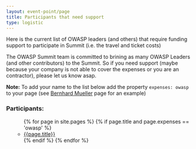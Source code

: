 ```yaml
---
layout: event-point/page
title: Participants that need support
type: logistic
---
```


Here is the current list of OWASP leaders (and others) that require funding support to participate in Summit (i.e. the travel and ticket costs)

The OWASP Summit team is committed to brining as many OWASP Leaders (and other contributors) to the Summit. So if you need support (maybe because your company is not able to cover the expenses or you are an contractor), please let us know asap.

**Note:** To add your name to the list below add the property ```expenses: owasp``` to your page (see [Bernhard Mueller](https://github.com/OWASP/owasp-summit-2017/edit/master/Participants/Bernhard-Mueller.md) page for an example)

### Participants:


<ul>
    <ul>
        {% for page in site.pages %}
            {% if page.title and page.expenses == 'owasp' %}
                <li><a href="{{page.url}}">{{page.title}}</a></li>
            {% endif %}
        {% endfor %}
    </ul>
</ul>